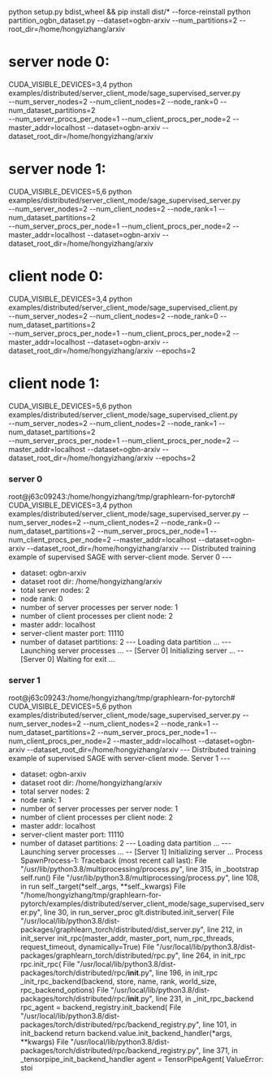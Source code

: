 python setup.py bdist_wheel && pip install dist/* --force-reinstall
python partition_ogbn_dataset.py --dataset=ogbn-arxiv --num_partitions=2 --root_dir=/home/hongyizhang/arxiv
# server node 0:
CUDA_VISIBLE_DEVICES=3,4 python examples/distributed/server_client_mode/sage_supervised_server.py \
  --num_server_nodes=2 --num_client_nodes=2 --node_rank=0 --num_dataset_partitions=2 \
  --num_server_procs_per_node=1 --num_client_procs_per_node=2 --master_addr=localhost --dataset=ogbn-arxiv --dataset_root_dir=/home/hongyizhang/arxiv 

# server node 1:
CUDA_VISIBLE_DEVICES=5,6 python examples/distributed/server_client_mode/sage_supervised_server.py \
  --num_server_nodes=2 --num_client_nodes=2 --node_rank=1 --num_dataset_partitions=2 \
  --num_server_procs_per_node=1 --num_client_procs_per_node=2 --master_addr=localhost --dataset=ogbn-arxiv --dataset_root_dir=/home/hongyizhang/arxiv

# client node 0:
CUDA_VISIBLE_DEVICES=3,4 python examples/distributed/server_client_mode/sage_supervised_client.py \
  --num_server_nodes=2 --num_client_nodes=2 --node_rank=0 --num_dataset_partitions=2 \
  --num_server_procs_per_node=1 --num_client_procs_per_node=2 --master_addr=localhost --dataset=ogbn-arxiv --dataset_root_dir=/home/hongyizhang/arxiv --epochs=2

# client node 1:
CUDA_VISIBLE_DEVICES=5,6 python examples/distributed/server_client_mode/sage_supervised_client.py \
  --num_server_nodes=2 --num_client_nodes=2 --node_rank=1 --num_dataset_partitions=2 \
  --num_server_procs_per_node=1 --num_client_procs_per_node=2 --master_addr=localhost --dataset=ogbn-arxiv --dataset_root_dir=/home/hongyizhang/arxiv --epochs=2

### server 0
root@j63c09243:/home/hongyizhang/tmp/graphlearn-for-pytorch# CUDA_VISIBLE_DEVICES=3,4 python examples/distributed/server_client_mode/sage_supervised_server.py   --num_server_nodes=2 --num_client_nodes=2 --node_rank=0 --num_dataset_partitions=2   --num_server_procs_per_node=1 --num_client_procs_per_node=2 --master_addr=localhost --dataset=ogbn-arxiv --dataset_root_dir=/home/hongyizhang/arxiv 
--- Distributed training example of supervised SAGE with server-client mode. Server 0 ---
* dataset: ogbn-arxiv
* dataset root dir: /home/hongyizhang/arxiv
* total server nodes: 2
* node rank: 0
* number of server processes per server node: 1
* number of client processes per client node: 2
* master addr: localhost
* server-client master port: 11110
* number of dataset partitions: 2
--- Loading data partition ...
--- Launching server processes ...
-- [Server 0] Initializing server ...
-- [Server 0] Waiting for exit ...

### server 1
root@j63c09243:/home/hongyizhang/tmp/graphlearn-for-pytorch# CUDA_VISIBLE_DEVICES=5,6 python examples/distributed/server_client_mode/sage_supervised_server.py   --num_server_nodes=2 --num_client_nodes=2 --node_rank=1 --num_dataset_partitions=2   --num_server_procs_per_node=1 --num_client_procs_per_node=2 --master_addr=localhost --dataset=ogbn-arxiv --dataset_root_dir=/home/hongyizhang/arxiv
--- Distributed training example of supervised SAGE with server-client mode. Server 1 ---
* dataset: ogbn-arxiv
* dataset root dir: /home/hongyizhang/arxiv
* total server nodes: 2
* node rank: 1
* number of server processes per server node: 1
* number of client processes per client node: 2
* master addr: localhost
* server-client master port: 11110
* number of dataset partitions: 2
--- Loading data partition ...
--- Launching server processes ...
-- [Server 1] Initializing server ...
Process SpawnProcess-1:
Traceback (most recent call last):
  File "/usr/lib/python3.8/multiprocessing/process.py", line 315, in _bootstrap
    self.run()
  File "/usr/lib/python3.8/multiprocessing/process.py", line 108, in run
    self._target(*self._args, **self._kwargs)
  File "/home/hongyizhang/tmp/graphlearn-for-pytorch/examples/distributed/server_client_mode/sage_supervised_server.py", line 30, in run_server_proc
    glt.distributed.init_server(
  File "/usr/local/lib/python3.8/dist-packages/graphlearn_torch/distributed/dist_server.py", line 212, in init_server
    init_rpc(master_addr, master_port, num_rpc_threads, request_timeout, dynamically=True)
  File "/usr/local/lib/python3.8/dist-packages/graphlearn_torch/distributed/rpc.py", line 264, in init_rpc
    rpc.init_rpc(
  File "/usr/local/lib/python3.8/dist-packages/torch/distributed/rpc/__init__.py", line 196, in init_rpc
    _init_rpc_backend(backend, store, name, rank, world_size, rpc_backend_options)
  File "/usr/local/lib/python3.8/dist-packages/torch/distributed/rpc/__init__.py", line 231, in _init_rpc_backend
    rpc_agent = backend_registry.init_backend(
  File "/usr/local/lib/python3.8/dist-packages/torch/distributed/rpc/backend_registry.py", line 101, in init_backend
    return backend.value.init_backend_handler(*args, **kwargs)
  File "/usr/local/lib/python3.8/dist-packages/torch/distributed/rpc/backend_registry.py", line 371, in _tensorpipe_init_backend_handler
    agent = TensorPipeAgent(
ValueError: stoi

